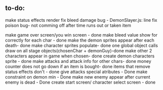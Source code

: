 ## to-do:
make status effects render
fix bleed damage bug - DemonSlayer.js: line 
fix poison bug- not comming off after time runs out or taken item


make game over screen/you win screen - done
make bleed value show for correctly for each char - done
make the demon sprites appear after each death- done
make character sprites populate- done
one global object calls draw on all stage objects(chosenChar + demonGuy)-done 
make other 2 characters appear in game when chosen- done
create demon characters sprite - done
make attacks and attack info for other chars- done
money counter does not go down if an item is bought- done
items that remove status effects don't - done
give attacks special atributes - Done 
make constraint on demon min - Done
make new enemy appear after current enemy is dead - Done
create start screen/ character select screen - done